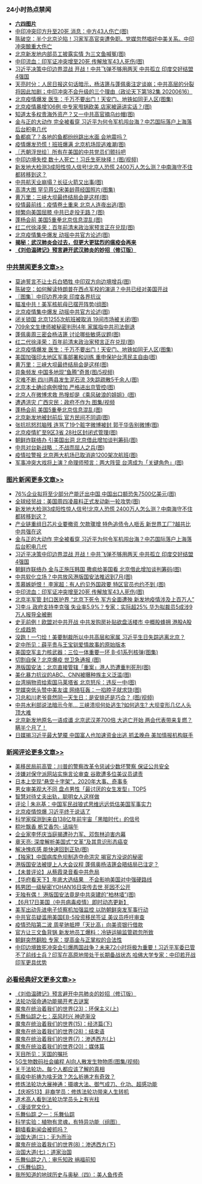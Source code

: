 <div class="catlist">
<h3>24小时热点禁闻</h3>
<ul>
<li><b><a href="64photo" target="_blank">六四图片</a></b></li>
<li><a href="https://github.com/fqnews/bnews/blob/master/cbnews/20200617/1345959.md">中印冲突印方升至20死 消息：中方43人伤亡(图)</a></li>
<li><a href="https://github.com/fqnews/bnews/blob/master/cbnews/20200617/1345954.md">陈破空：半个北京沦陷！习家军高官突遭免职。党媒忽然唱好中美关系。中印冲突酿重大伤亡 </a></li>
<li><a href="https://github.com/fqnews/bnews/blob/master/cbnews/20200617/1345956.md">北京新发地内部员工披露实情 为三文鱼喊冤(图)</a></li>
<li><a href="https://github.com/fqnews/bnews/blob/master/topimagenews/20200617/1345989.md">中印流血：印军证冲突增至20死 传解放军43人死伤(图)</a></li>
<li><a href="https://github.com/fqnews/bnews/blob/master/topimagenews/20200617/1346231.md">习近平决策中印边界混战 开战！中共飞弹不够用两天 中共孤立 印度交好结盟4强国</a></li>
<li><a href="https://github.com/fqnews/bnews/blob/master/cbnews/20200617/1346085.md">天亮时分：人民日报这句话暗示，杨洁篪与蓬佩奥注定谈崩；中共高层的分裂将因此加剧；中印冲突不会升级的三个理由（政论天下第182集 20200616） </a></li>
<li><a href="https://github.com/fqnews/bnews/blob/master/cbnews/20200617/1346237.md">北京疫情爆发 医生：千万不要出门！天安门、地铁如同无人区(图集)</a></li>
<li><a href="https://github.com/fqnews/bnews/blob/master/cbnews/20200617/1346020.md">北京疫情暴增106例 中专家甩锅欧美 店家被逼讲实话？(图)</a></li>
<li><a href="https://github.com/fqnews/bnews/blob/master/cnnews/20200617/1346216.md">知道太多权贵海外资产？又一中共高官摘乌纱帽(图)</a></li>
<li><a href="https://github.com/fqnews/bnews/blob/master/topimagenews/20200617/1346236.md">金与正的大动作 完全被看穿 习近平为何令军机闯台海？中芯国际落户上海落后台积电几代</a></li>
<li><a href="https://github.com/fqnews/bnews/blob/master/cnnews/20200617/1345970.md">鱼都疯了？各地的鱼都纷纷跳出水面 会地震吗？</a></li>
<li><a href="https://github.com/fqnews/bnews/blob/master/cnnews/20200617/1346265.md">疫情爆发恐慌！班班爆满 北京机场现逃难潮(图)</a></li>
<li><a href="https://github.com/fqnews/bnews/blob/master/ssgc/20200617/1345953.md">〖兲朝浮世绘〗所有在美国的中共党员们颤抖吧</a></li>
<li><a href="https://github.com/fqnews/bnews/blob/master/cnnews/20200617/1346161.md">中印边境失控 数十人死亡！习氏生死抉择！(图/视频)</a></li>
<li><a href="https://github.com/fqnews/bnews/blob/master/topimagenews/20200617/1346358.md">新发地大检测3成阳性惊人信号!北京人恐慌 2400万人怎么测？中南海守不住 都转移到这？</a></li>
<li><a href="https://github.com/fqnews/bnews/blob/master/cnnews/20200617/1346158.md">中共航天业崩塌？长征火箭又出事(图)</a></li>
<li><a href="https://github.com/fqnews/bnews/blob/master/cnnews/20200617/1345978.md">高清大图 罕见蒋公宋美龄蒋经国照片(图集)</a></li>
<li><a href="https://github.com/fqnews/bnews/blob/master/cbnews/20200617/1346223.md">黄万里：三峡大坝最终结局会是这样(图)</a></li>
<li><a href="https://github.com/fqnews/bnews/blob/master/cbnews/20200617/1346086.md">役情最前线：疫情卷土重来 北京人连夜出逃(图)</a></li>
<li><a href="https://github.com/fqnews/bnews/blob/master/cbnews/20200617/1346031.md">频繁向美国屈膝 中共已走投无路？(图)</a></li>
<li><a href="https://github.com/fqnews/bnews/blob/master/cbnews/20200617/1346184.md">蓬杨会前 美国5重拳北京信息混乱(图)</a></li>
<li><a href="https://github.com/fqnews/bnews/blob/master/cbnews/20200617/1346243.md">红二代徐泽荣：百年前清末政治家预言正在兑现(图)</a></li>
<li><a href="https://github.com/fqnews/bnews/blob/master/cbnews/20200617/1346276.md">北京疫情集中爆发 动摇中共官方论述(图)</a></li>
<li><b><a href="https://github.com/fqnews/bnews/blob/master/comments/20200211/1275071.md" target="_blank">揭秘：武汉肺炎会过去，但更大更猛烈的瘟疫会再来</a></b></li>
<li><b><a href="https://github.com/fqnews/bnews/blob/master/comments/20200207/1272816.md" target="_blank">《刘伯温碑记》预言避开武汉肺炎的妙招（修订版）</a></b></li>
</ul>
</div>

<div class="catlist">
<h3><a href="https://github.com/fqnews/bnews/blob/master/cbnews/" target="_blank">中共禁闻</a><span><a href="https://github.com/fqnews/bnews/blob/master/cbnews/" target="_blank" rel="nofollow">更多文章>></a></span></h3>
<ul>
<li><a href="https://github.com/fqnews/bnews/blob/master/cbnews/20200618/1346476.md" target="_blank">莫迪誓言不让士兵白牺牲 中印双方向边境增兵(图)</a></li>
<li><a href="https://github.com/fqnews/bnews/blob/master/cbnews/20200618/1346458.md" target="_blank">陈破空：如何解读特朗普在西点军校的演讲？中共已经对美国开战</a></li>
<li><a href="https://github.com/fqnews/bnews/blob/master/cbnews/20200617/1346369.md" target="_blank">〖图集〗中印边界冲突 印度各界抗议</a></li>
<li><a href="https://github.com/fqnews/bnews/blob/master/cbnews/20200617/1346364.md" target="_blank">瞄准中共！美军核航母已摆开阵势(组图)</a></li>
<li><a href="https://github.com/fqnews/bnews/blob/master/cbnews/20200617/1346276.md" target="_blank">北京疫情集中爆发 动摇中共官方论述(图)</a></li>
<li><a href="https://github.com/fqnews/bnews/blob/master/cbnews/20200617/1346256.md" target="_blank">闭关锁国 北京1255次航班被取消 19间市场被关闭(图)</a></li>
<li><a href="https://github.com/fqnews/bnews/blob/master/cbnews/20200617/1346245.md" target="_blank">709余文生律师被秘密判刑4年 家属指中共司法倒退</a></li>
<li><a href="https://github.com/fqnews/bnews/blob/master/cbnews/20200617/1346244.md" target="_blank">蓬佩奥周三密会杨洁篪 讨论哪些敏感议题(图)</a></li>
<li><a href="https://github.com/fqnews/bnews/blob/master/cbnews/20200617/1346243.md" target="_blank">红二代徐泽荣：百年前清末政治家预言正在兑现(图)</a></li>
<li><a href="https://github.com/fqnews/bnews/blob/master/cbnews/20200617/1346237.md" target="_blank">北京疫情爆发 医生：千万不要出门！天安门、地铁如同无人区(图集)</a></li>
<li><a href="https://github.com/fqnews/bnews/blob/master/cbnews/20200617/1346234.md" target="_blank">美国加强印太地区军事部署和训练 重申保护台湾民主自由(图)</a></li>
<li><a href="https://github.com/fqnews/bnews/blob/master/cbnews/20200617/1346223.md" target="_blank">黄万里：三峡大坝最终结局会是这样(图)</a></li>
<li><a href="https://github.com/fqnews/bnews/blob/master/cbnews/20200617/1346222.md" target="_blank">异象频发 中国多地现“鱼腾”奇景(图/5视频)</a></li>
<li><a href="https://github.com/fqnews/bnews/blob/master/cbnews/20200617/1346221.md" target="_blank">灾难不断 四川两县发生泥石流 3失踪疏散5千余人(图)</a></li>
<li><a href="https://github.com/fqnews/bnews/blob/master/cbnews/20200617/1346213.md" target="_blank">北京本土确诊病例增加 严格进出京管控(图)</a></li>
<li><a href="https://github.com/fqnews/bnews/blob/master/cbnews/20200617/1346212.md" target="_blank">北京人在微博求救 热搜却是《乘风破浪的姐姐》(图)</a></li>
<li><a href="https://github.com/fqnews/bnews/blob/master/cbnews/20200617/1346186.md" target="_blank">遭遇洪灾 广西灾民：政府不作为 图集/视频</a></li>
<li><a href="https://github.com/fqnews/bnews/blob/master/cbnews/20200617/1346184.md" target="_blank">蓬杨会前 美国5重拳北京信息混乱(图)</a></li>
<li><a href="https://github.com/fqnews/bnews/blob/master/cbnews/20200617/1346167.md" target="_blank">北京新发地被封前后 官方民间不同调(图)</a></li>
<li><a href="https://github.com/fqnews/bnews/blob/master/cbnews/20200617/1346166.md" target="_blank">张抗抗怒怼脑残 连骂了19个脏字微博被封 郭于华告别微博(图)</a></li>
<li><a href="https://github.com/fqnews/bnews/blob/master/cbnews/20200617/1346157.md" target="_blank">北京疫情扩至9区3省 28社区封闭式管理(图)</a></li>
<li><a href="https://github.com/fqnews/bnews/blob/master/cbnews/20200617/1346155.md" target="_blank">朝鲜炸联络办 引美国出洞 北京借此增加谈判筹码(图)</a></li>
<li><a href="https://github.com/fqnews/bnews/blob/master/cbnews/20200617/1346154.md" target="_blank">中共对台新战略 ：不战而屈人之兵(图)</a></li>
<li><a href="https://github.com/fqnews/bnews/blob/master/cbnews/20200617/1346153.md" target="_blank">疫情拉警报 北京两大机场已取消逾1200架次航班(图)</a></li>
<li><a href="https://github.com/fqnews/bnews/blob/master/cbnews/20200617/1346132.md" target="_blank">军事冲突大戏将上演？命理师预言：两大阵营 台湾成为「关键角色」(图)</a></li>

</ul>
</div>
<div class="catlist">
<h3><a href="https://github.com/fqnews/bnews/blob/master/topimagenews/" target="_blank">图片新闻</a><span><a href="https://github.com/fqnews/bnews/blob/master/topimagenews/" target="_blank" rel="nofollow">更多文章>></a></span></h3>
<ul>
<li><a href="https://github.com/fqnews/bnews/blob/master/topimagenews/20200617/1346381.md" target="_blank">76%企业拟将至少部分产能迁出中国 中国出口额恐失7500亿美元(图)</a></li>
<li><a href="https://github.com/fqnews/bnews/blob/master/topimagenews/20200617/1346375.md" target="_blank">全球经贸战：美国周四凌晨料正式发动新一轮攻势(图)</a></li>
<li><a href="https://github.com/fqnews/bnews/blob/master/topimagenews/20200617/1346358.md" target="_blank">新发地大检测3成阳性惊人信号!北京人恐慌 2400万人怎么测？中南海守不住 都转移到这？</a></li>
<li><a href="https://github.com/fqnews/bnews/blob/master/topimagenews/20200617/1346314.md" target="_blank">产业链重组日芯片业要撤资 欠款骤增 特色追债令人咂舌 新世界工厂?越共比中共强在这</a></li>
<li><a href="https://github.com/fqnews/bnews/blob/master/topimagenews/20200617/1346236.md" target="_blank">金与正的大动作 完全被看穿 习近平为何令军机闯台海？中芯国际落户上海落后台积电几代</a></li>
<li><a href="https://github.com/fqnews/bnews/blob/master/topimagenews/20200617/1346231.md" target="_blank">习近平决策中印边界混战 开战！中共飞弹不够用两天 中共孤立 印度交好结盟4强国</a></li>
<li><a href="https://github.com/fqnews/bnews/blob/master/topimagenews/20200617/1346152.md" target="_blank">朝鲜炸联络办 金与正施压韩国 撒疯给美国看 北京借此增加谈判筹码(图)</a></li>
<li><a href="https://github.com/fqnews/bnews/blob/master/topimagenews/20200617/1346151.md" target="_blank">中共软化立场？中共放风港版国安法推迟到7月(图)</a></li>
<li><a href="https://github.com/fqnews/bnews/blob/master/topimagenews/20200617/1346070.md" target="_blank">羡慕嫉妒恨！ 李家超：有人约见外国政要 特区官员也约不到 (图)</a></li>
<li><a href="https://github.com/fqnews/bnews/blob/master/topimagenews/20200617/1345989.md" target="_blank">中印流血：印军证冲突增至20死 传解放军43人死伤(图)</a></li>
<li><a href="https://github.com/fqnews/bnews/blob/master/topimagenews/20200616/1345847.md" target="_blank">北京半军管 封口医护界 “北京下死令 军方全面遭殃 新发地疫情涉及上百万人”</a></li>
<li><a href="https://github.com/fqnews/bnews/blob/master/topimagenews/20200616/1345791.md" target="_blank">习李斗 政府支持李克强 失业率5.9%？专家：实际超25% 华为拟裁员5成涉9万人报导全被删</a></li>
<li><a href="https://github.com/fqnews/bnews/blob/master/topimagenews/20200616/1345778.md" target="_blank">史无前例！欧盟对中共开战 中共发购房补贴欲盘活楼市 中概股蜂拥 港股A股化成趋势</a></li>
<li><a href="https://github.com/fqnews/bnews/blob/master/topimagenews/20200616/1345746.md" target="_blank">没跑！一勺烩！美要制裁所以中共高层和家属 习近平生日失踪逃离北京？</a></li>
<li><a href="https://github.com/fqnews/bnews/blob/master/comments/20200616/1345658.md" target="_blank">定中所见：薛平贵与王宝钏爱情故事的原始版本</a></li>
<li><a href="https://github.com/fqnews/bnews/blob/master/topimagenews/20200616/1345679.md" target="_blank">美国空军主力核武器：三位一体重要一环 B-61系列核弹(图集)</a></li>
<li><a href="https://github.com/fqnews/bnews/blob/master/topimagenews/20200616/1345667.md" target="_blank">切割自保？北京爆疫 世卫急通报 (图)</a></li>
<li><a href="https://github.com/fqnews/bnews/blob/master/topimagenews/20200616/1345495.md" target="_blank">港版国安法：北京直接管辖「重案」港人恐遭重判死刑(图)</a></li>
<li><a href="https://github.com/fqnews/bnews/blob/master/topimagenews/20200615/1345332.md" target="_blank">美化暴力抗议的ABC、CNN被曝种族主义泛滥(图)</a></li>
<li><a href="https://github.com/fqnews/bnews/blob/master/topimagenews/20200615/1345331.md" target="_blank">台湾捐物资给索国马莱塔省 北京怒斥：违反一中(图)</a></li>
<li><a href="https://github.com/fqnews/bnews/blob/master/topimagenews/20200615/1345330.md" target="_blank">党媒突低头赞中美友谊 网络狂轰：一掐脖子就求饶(图)</a></li>
<li><a href="https://github.com/fqnews/bnews/blob/master/topimagenews/20200615/1345329.md" target="_blank">习总和川老爷竟然同一天生日：是安排还是巧合？ (图/视频)</a></li>
<li><a href="https://github.com/fqnews/bnews/blob/master/topimagenews/20200615/1345297.md" target="_blank">中共水利部说法暗示今年&#8230; 三峡溃坝何处逃生?如何逃生? 大坝变形几亿人头顶大难</a></li>
<li><a href="https://github.com/fqnews/bnews/blob/master/topimagenews/20200615/1345231.md" target="_blank">北京新发地原名一语成谶 北京武汉差700倍 大逃亡开始 两会代表带来复燃？瞒半个月了！</a></li>
<li><a href="https://github.com/fqnews/bnews/blob/master/topimagenews/20200615/1345204.md" target="_blank">日媒揭习近平最大梦魇 中国富人也加速资金出逃 抓孟晚舟 美加情报机构联手</a></li>

</ul>
</div>
<div class="catlist">
<h3><a href="https://github.com/fqnews/bnews/blob/master/comments/" target="_blank">新闻评论</a><span><a href="https://github.com/fqnews/bnews/blob/master/comments/" target="_blank" rel="nofollow">更多文章>></a></span></h3>
<ul>
<li><a href="https://github.com/fqnews/bnews/blob/master/comments/20200618/1346482.md" target="_blank">美移民局前高管：川普的警察改革令惩诫少数坏警察 保证公共安全</a></li>
<li><a href="https://github.com/fqnews/bnews/blob/master/comments/20200618/1346475.md" target="_blank">涉嫌对保守派网站实施言论审查 谷歌遭多位美议员谴责</a></li>
<li><a href="https://github.com/fqnews/bnews/blob/master/comments/20200618/1346474.md" target="_blank">日本上空现“悬空十字架”，2020年大事、奇事多</a></li>
<li><a href="https://github.com/fqnews/bnews/blob/master/comments/20200618/1346467.md" target="_blank">男女审美观大不同  盘点男性「最讨厌的女生发型」TOP5</a></li>
<li><a href="https://github.com/fqnews/bnews/blob/master/comments/20200618/1346463.md" target="_blank">智慧对待丈夫出轨，聪明女人这样做</a></li>
<li><a href="https://github.com/fqnews/bnews/blob/master/comments/20200618/1346446.md" target="_blank">评论 | 朱兆基：中国军民战狼式思维远远低估美国军事实力</a></li>
<li><a href="https://github.com/fqnews/bnews/blob/master/comments/20200617/1346373.md" target="_blank">北京疫情惊爆 习近平终于说话了</a></li>
<li><a href="https://github.com/fqnews/bnews/blob/master/comments/20200617/1346368.md" target="_blank">科学家探测到来自138亿年前宇宙「黑暗时代」的信号</a></li>
<li><a href="https://github.com/fqnews/bnews/blob/master/comments/20200617/1346367.md" target="_blank">粽叶飘香 栀艾香包- 话端午</a></li>
<li><a href="https://github.com/fqnews/bnews/blob/master/comments/20200617/1346351.md" target="_blank">企业家李怀庆当庭揭遭孙力军、邓恢林迫害内幕</a></li>
<li><a href="https://github.com/fqnews/bnews/blob/master/comments/20200617/1346324.md" target="_blank">章天亮: 深度解析美国式“文革”及其意识形态癌变</a></li>
<li><a href="https://github.com/fqnews/bnews/blob/master/comments/20200617/1346321.md" target="_blank">解决愧疚感 能快速回到正轨(图)</a></li>
<li><a href="https://github.com/fqnews/bnews/blob/master/comments/20200617/1346318.md" target="_blank">【独家】中国病库危坝制造夺命洪灾 揭官方没说的秘密</a></li>
<li><a href="https://github.com/fqnews/bnews/blob/master/comments/20200617/1346300.md" target="_blank">港版国安法被提上人大会议程 蓬佩奥杨洁篪会晤结局已注定？</a></li>
<li><a href="https://github.com/fqnews/bnews/blob/master/comments/20200617/1346296.md" target="_blank">【未普评论】从蔡霞录音看中共危局</a></li>
<li><a href="https://github.com/fqnews/bnews/blob/master/comments/20200617/1346295.md" target="_blank">【华府看天下】年底大选结果　不会影响美国对中强硬路线</a></li>
<li><a href="https://github.com/fqnews/bnews/blob/master/comments/20200617/1346291.md" target="_blank">韩男团一级秘密YOHAN16日突传去世 死因不公开</a></li>
<li><a href="https://github.com/fqnews/bnews/blob/master/comments/20200617/1346283.md" target="_blank">无独有偶！ 港版国安法竟是中共突建的“柏林墙”(图)</a></li>
<li><a href="https://github.com/fqnews/bnews/blob/master/comments/20200617/1346281.md" target="_blank">【6月17日美国（中共病毒疫情）即时动态更新】</a></li>
<li><a href="https://github.com/fqnews/bnews/blob/master/comments/20200617/1346246.md" target="_blank">美军出动先进电子侦察机加强监控 以防朝鲜突发军事行动</a></li>
<li><a href="https://github.com/fqnews/bnews/blob/master/comments/20200617/1346239.md" target="_blank">中共官员疑滥用美国EB-5投资移民签证 美议员呼吁审查</a></li>
<li><a href="https://github.com/fqnews/bnews/blob/master/comments/20200617/1346238.md" target="_blank">疫情恐陷第二波  周星驰抵押「天比高」向美资银行借款</a></li>
<li><a href="https://github.com/fqnews/bnews/blob/master/comments/20200617/1346228.md" target="_blank">官方让三文鱼背锅 新发地员工爆料：冷链运输监管疏忽所致</a></li>
<li><a href="https://github.com/fqnews/bnews/blob/master/comments/20200617/1346227.md" target="_blank">朝鲜突然翻脸 专家：提高金与正掌权的合法性</a></li>
<li><a href="https://github.com/fqnews/bnews/blob/master/comments/20200617/1346205.md" target="_blank">中印边境致死冲突会引爆两国战争？未来72小时将极为重要！习近平军委已管不了前线士兵？印军在高原地带处于长期备战状态 哈佛大学专家：中印若开战 印军更具优势</a></li>

</ul>
</div>

<div class="catlist">
<h3><a href="https://github.com/fqnews/bnews/blob/master/bikan/" target="_blank">必看经典好文</a><span><a href="https://github.com/fqnews/bnews/blob/master/bikan/" target="_blank" rel="nofollow">更多文章>></a></span></h3>
<ul>
<li><a href="https://github.com/fqnews/bnews/blob/master/comments/20200207/1272816.md" target="_blank">《刘伯温碑记》预言避开中共肺炎的妙招（修订版）</a></li>
<li><a href="https://github.com/fqnews/bnews/blob/master/tculture/20121025/73079.md" target="_blank">法轮功宿命通功能揭开考古谜案</a></li>
<li><a href="https://github.com/fqnews/bnews/blob/master/ssgc/20180904/993719.md" target="_blank">魔鬼在统治着我们的世界(23)：环保主义(上)</a></li>
<li><a href="https://github.com/fqnews/bnews/blob/master/tculture/20190101/792550.md" target="_blank">乐舞仙踪之七：巫风时兴 神迹渐没</a></li>
<li><a href="https://github.com/fqnews/bnews/blob/master/topimagenews/20180610/955499.md" target="_blank">魔鬼在统治着我们的世界(15)：经济篇(下)</a></li>
<li><a href="https://github.com/fqnews/bnews/blob/master/comments/20181228/1054609.md" target="_blank">魔鬼在统治着我们的世界(28)：结束语</a></li>
<li><a href="https://github.com/fqnews/bnews/blob/master/topimagenews/20180527/948369.md" target="_blank">魔鬼在统治着我们的世界(7)：渗透西方(上)</a></li>
<li><a href="https://github.com/fqnews/bnews/blob/master/comments/20180725/976787.md" target="_blank">魔鬼在统治着我们的世界(20)：媒体篇</a></li>
<li><a href="https://github.com/fqnews/bnews/blob/master/tculture/20180919/1000196.md" target="_blank">天目所见：天国的嘱托</a></li>
<li><a href="https://github.com/fqnews/bnews/blob/master/topimagenews/20200527/1335347.md" target="_blank">5G生物数码社会编程 AI向人散发生物物质(图集/视频)</a></li>
<li><a href="https://github.com/fqnews/bnews/blob/master/topimagenews/20161125/619230.md" target="_blank">关于法轮功，每个人都应该了解的真相</a></li>
<li><a href="https://github.com/fqnews/bnews/blob/master/comments/20200502/1322275.md" target="_blank">瘟疫中祈祷为啥无效？怎么祈祷才有奇效？</a></li>
<li><a href="https://github.com/fqnews/bnews/blob/master/comments/20191203/1234383.md" target="_blank">修炼法轮功大展神通：摄魂大法、御气成刀、化功、超感功能</a></li>
<li><a href="https://github.com/fqnews/bnews/blob/master/cbnews/20200518/1330564.md" target="_blank">【庆祝513】非裔学员：修炼法轮功带来人生转机</a></li>
<li><a href="https://github.com/fqnews/bnews/blob/master/comments/20200227/1284657.md" target="_blank">道术高人看到法轮功学员头上有光柱</a></li>
<li><a href="https://github.com/fqnews/bnews/blob/master/comments/20200521/783167.md" target="_blank">《漫谈党文化》</a></li>
<li><a href="https://github.com/fqnews/bnews/blob/master/tculture/20170710/789533.md" target="_blank">乐舞仙踪 之一：乐舞仙踪</a></li>
<li><a href="https://github.com/fqnews/bnews/blob/master/comments/20200605/783205.md" target="_blank">科学实验：植物有灵魂，有特异功能（组图）</a></li>
<li><a href="https://github.com/fqnews/bnews/blob/master/fanqiang/20200616/1345793.md" target="_blank">翻墙看新闻会被抓吗？</a></li>
<li><a href="https://github.com/fqnews/bnews/blob/master/cbnews/20180309/912114.md" target="_blank">治国大道(三)：无为而治</a></li>
<li><a href="https://github.com/fqnews/bnews/blob/master/topimagenews/20180527/948714.md" target="_blank">魔鬼在统治着我们的世界(8)：渗透西方(下)</a></li>
<li><a href="https://github.com/fqnews/bnews/blob/master/cbnews/20190424/913985.md" target="_blank">治国大道(七)：道家治国</a></li>
<li><a href="https://github.com/fqnews/bnews/blob/master/tculture/20170717/792953.md" target="_blank">乐舞仙踪之八：审乐知政 祸福前知</a></li>
<li><a href="https://github.com/fqnews/bnews/blob/master/comments/20200527/783191.md" target="_blank">《乐舞仙踪》</a></li>
<li><a href="https://github.com/fqnews/bnews/blob/master/tculture/xiulian/20170729/799172.md" target="_blank">我所知道的地球历史与奥秘（四）：美人鱼传奇</a></li>

</ul>
</div>